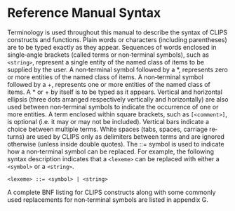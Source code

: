 # Reference Manual Syntax

Terminology is used throughout this manual to describe the syntax of CLIPS constructs and functions. Plain words or characters (including parentheses) are to be typed exactly as they appear. Sequences of words enclosed in single‑angle brackets (called terms or non‑terminal symbols), such as `<string>`, represent a single entity of the named class of items to be supplied by the user. A non‑terminal symbol followed by a \*, represents zero or more entities of the named class of items. A non‑terminal symbol followed by a +, represents one or more entities of the named class of items. A \* or + by itself is to be typed as it appears. Vertical and horizontal ellipsis (three dots arranged respectively vertically and horizontally) are also used between non‑terminal symbols to indicate the occurrence of one or more entities. A term enclosed within square brackets, such as `[<comment>]`, is optional (i.e. it may or may not be included). Vertical bars indicate a choice between multiple terms. White spaces (tabs, spaces, carriage re­turns) are used by CLIPS only as delimiters between terms and are ignored otherwise (unless inside double quotes). The ::= symbol is used to indicate how a non‑terminal symbol can be replaced. For example, the following syntax description indicates that a `<lexeme>` can be replaced with either a `<symbol>` or a `<string>`.

```
<lexeme> ::= <symbol> | <string>
```

A complete BNF listing for CLIPS constructs along with some commonly used replacements for non‑terminal symbols are listed in appendix G.
